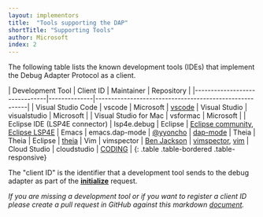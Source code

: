 ```yaml
---
layout: implementors
title:  "Tools supporting the DAP"
shortTitle: "Supporting Tools"
author: Microsoft
index: 2
---
```


The following table lists the known development tools (IDEs) that implement the Debug Adapter Protocol as a client.

| Development Tool              | Client ID    | Maintainer | Repository                                |
|-------------------------------|--------------|--------------------------------------------------------|
| Visual Studio Code            | vscode       | Microsoft  | [vscode](https://github.com/Microsoft/vscode)
| Visual Studio                 | visualstudio | Microsoft  |
| Visual Studio for Mac         | vsformac     | Microsoft  |
| Eclipse IDE (LSP4E connector) | lsp4e.debug  | Eclipse    | [Eclipse community](https://projects.eclipse.org/projects/technology.lsp4e/who), [Eclipse LSP4E](https://projects.eclipse.org/projects/technology.lsp4e)
| Emacs                         | emacs.dap-mode | [@yyoncho](https://github.com/yyoncho) | [dap-mode](https://github.com/yyoncho/dap-mode)
| Theia                         | Theia        | Eclipse    | [theia](https://github.com/theia-ide/theia/)
| Vim                           | vimspector   | [Ben Jackson](https://github.com/puremourning) | [vimspector](https://github.com/puremourning/vimspector), [vim](https://github.com/vim/vim)
| Cloud Studio                  | cloudstudio  | [CODING](https://studio.dev.tencent.com/) | 
{: .table .table-bordered .table-responsive}

The "client ID" is the identifier that a development tool sends to the debug adapter as part of the [**initialize**](../../specification#Requests_Initialize) request.

*If you are missing a development tool or if you want to register a client ID please create a pull request in GitHub against this markdown [document](https://github.com/Microsoft/debug-adapter-protocol/blob/gh-pages/_implementors/tools.md).*
